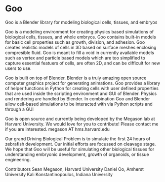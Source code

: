 # Goo
Goo is a Blender library for modeling biological cells, tissues, and embryos 

Goo is a modeling environment for creating physics based simulations of biological cells, tissues, and whole embryos. Goo contains built-in models for basic cell properties such as growth, division, and adhesion. Goo creates realistic models of cells in 3D based on surface meshes enclosing compresible fluid. Goo is meant to fill a void in currently available models such as vertex and particle based models which are too simplified to capture essential featuers of cells, are often 2D, and can be difficult for new users to use.

Goo is built on top of Blender. Blender is a truly amazing open source computer graphics project for generating animations. Goo provides a library of helper functions in Python for creating cells with user defined properties that are used inside the scripting environment and GUI of Blender. Physics and rendering are handled by Blender. In combination Goo and Blender allow cell-based simulations to be interacted with via Python scripts and through a GUI

Goo is open source and currently being developed by the Megason lab at Harvard University. We would love for you to contribute! Please contact me if you are interested. megason AT hms.harvard.edu

Our grand Driving Biological Problem is to simulate the first 24 hours of zebrafish development. Our initial efforts are focussed on cleavage stage. We hope that Goo will be useful for simulating other biological tissues for understanding embryonic development, growth of organoids, or tissue engineering.

Contributors
Sean Megason, Harvard University
Daniel Oo, Amherst University
Kali Konstantinopoulos, Indiana University
